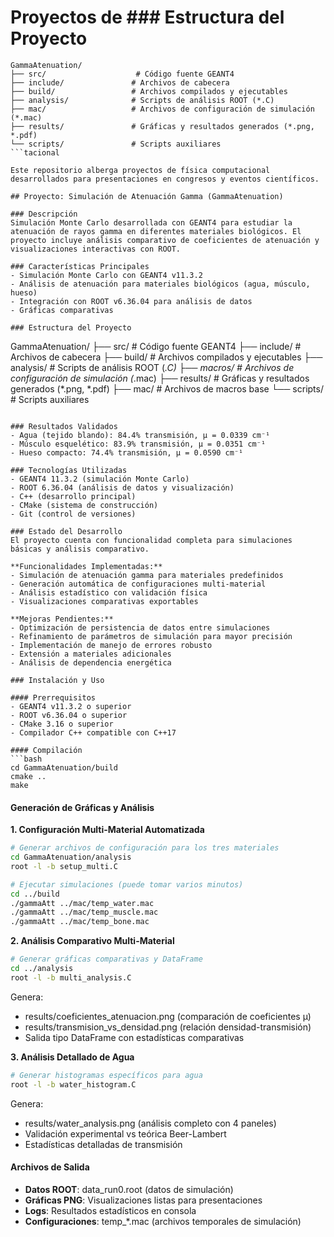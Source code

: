 # Proyectos de ### Estructura del Proyecto
```
GammaAtenuation/
├── src/                    # Código fuente GEANT4
├── include/               # Archivos de cabecera
├── build/                 # Archivos compilados y ejecutables
├── analysis/              # Scripts de análisis ROOT (*.C)
├── mac/                   # Archivos de configuración de simulación (*.mac)
├── results/               # Gráficas y resultados generados (*.png, *.pdf)
└── scripts/               # Scripts auxiliares
```tacional

Este repositorio alberga proyectos de física computacional desarrollados para presentaciones en congresos y eventos científicos.

## Proyecto: Simulación de Atenuación Gamma (GammaAtenuation)

### Descripción
Simulación Monte Carlo desarrollada con GEANT4 para estudiar la atenuación de rayos gamma en diferentes materiales biológicos. El proyecto incluye análisis comparativo de coeficientes de atenuación y visualizaciones interactivas con ROOT.

### Características Principales
- Simulación Monte Carlo con GEANT4 v11.3.2
- Análisis de atenuación para materiales biológicos (agua, músculo, hueso)
- Integración con ROOT v6.36.04 para análisis de datos
- Gráficas comparativas

### Estructura del Proyecto
```
GammaAtenuation/
├── src/                    # Código fuente GEANT4
├── include/               # Archivos de cabecera
├── build/                 # Archivos compilados y ejecutables
├── analysis/              # Scripts de análisis ROOT (*.C)
├── macros/                # Archivos de configuración de simulación (*.mac)
├── results/               # Gráficas y resultados generados (*.png, *.pdf)
├── mac/                   # Archivos de macros base
└── scripts/               # Scripts auxiliares
```

### Resultados Validados
- Agua (tejido blando): 84.4% transmisión, μ = 0.0339 cm⁻¹
- Músculo esquelético: 83.9% transmisión, μ = 0.0351 cm⁻¹
- Hueso compacto: 74.4% transmisión, μ = 0.0590 cm⁻¹

### Tecnologías Utilizadas
- GEANT4 11.3.2 (simulación Monte Carlo)
- ROOT 6.36.04 (análisis de datos y visualización)
- C++ (desarrollo principal)
- CMake (sistema de construcción)
- Git (control de versiones)

### Estado del Desarrollo
El proyecto cuenta con funcionalidad completa para simulaciones básicas y análisis comparativo. 

**Funcionalidades Implementadas:**
- Simulación de atenuación gamma para materiales predefinidos
- Generación automática de configuraciones multi-material
- Análisis estadístico con validación física
- Visualizaciones comparativas exportables

**Mejoras Pendientes:**
- Optimización de persistencia de datos entre simulaciones
- Refinamiento de parámetros de simulación para mayor precisión
- Implementación de manejo de errores robusto
- Extensión a materiales adicionales
- Análisis de dependencia energética

### Instalación y Uso

#### Prerrequisitos
- GEANT4 v11.3.2 o superior
- ROOT v6.36.04 o superior
- CMake 3.16 o superior
- Compilador C++ compatible con C++17

#### Compilación
```bash
cd GammaAtenuation/build
cmake ..
make
```

#### Generación de Gráficas y Análisis

**1. Configuración Multi-Material Automatizada**
```bash
# Generar archivos de configuración para los tres materiales
cd GammaAtenuation/analysis
root -l -b setup_multi.C

# Ejecutar simulaciones (puede tomar varios minutos)
cd ../build
./gammaAtt ../mac/temp_water.mac
./gammaAtt ../mac/temp_muscle.mac  
./gammaAtt ../mac/temp_bone.mac
```

**2. Análisis Comparativo Multi-Material**
```bash
# Generar gráficas comparativas y DataFrame
cd ../analysis
root -l -b multi_analysis.C
```
Genera:
- results/coeficientes_atenuacion.png (comparación de coeficientes μ)
- results/transmision_vs_densidad.png (relación densidad-transmisión)
- Salida tipo DataFrame con estadísticas comparativas

**3. Análisis Detallado de Agua**
```bash
# Generar histogramas específicos para agua
root -l -b water_histogram.C
```
Genera:
- results/water_analysis.png (análisis completo con 4 paneles)
- Validación experimental vs teórica Beer-Lambert
- Estadísticas detalladas de transmisión

#### Archivos de Salida
- **Datos ROOT**: data_run0.root (datos de simulación)
- **Gráficas PNG**: Visualizaciones listas para presentaciones
- **Logs**: Resultados estadísticos en consola
- **Configuraciones**: temp_*.mac (archivos temporales de simulación)

